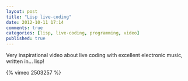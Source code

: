 ```yaml
---
layout: post
title: "Lisp live-coding"
date: 2012-10-11 17:14
comments: true
categories: [lisp, live-coding, programming, video]
published: true
---
```


Very inspirational video about live coding with excellent electronic music, written in... lisp!

<!-- more -->

{% vimeo 2503257 %}
